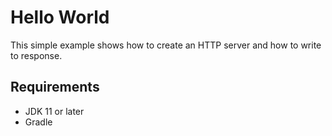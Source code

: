 # Hello World

This simple example shows how to create an HTTP server and how to write to response.

## Requirements
- JDK 11 or later
- Gradle 